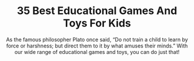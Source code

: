 ---
layout: post
title: 35 Best Educational Games And Toys For Kids
subtitle: As the famous philosopher Plato once said, “Do not train a child to learn by force or harshness; but direct them to it by what amuses their minds.” With our wide range of educational games and toys, you can do just that!
header-img: "img/post/2023/09/copied/educational-games-and-toys-for-kids.jpg"
header-style: text
permalink: "/educational-games-and-toys-kids/"
catalog: true
tags:
  - Recipients 
  - Men
---        